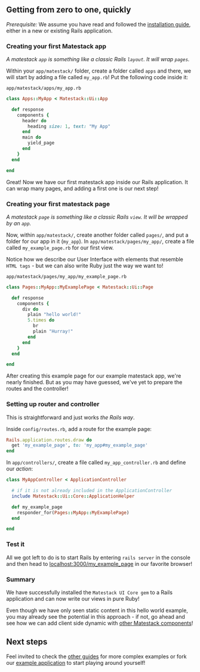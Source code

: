 ## Getting from zero to one, quickly

*Prerequisite:* We assume you have read and followed the [installation guide](/guides/install/README.md), either in a new or existing Rails application.

### Creating your first Matestack app

*A matestack `app` is something like a classic Rails `layout`. It will wrap `pages`.*

Within your `app/matestack/` folder, create a folder called `apps` and there,
we will start by adding a file called `my_app.rb`!
Put the following code inside it:

`app/matestack/apps/my_app.rb`

```ruby
class Apps::MyApp < Matestack::Ui::App

  def response
    components {
      header do
        heading size: 1, text: "My App"
      end
      main do
        yield_page
      end
    }
  end

end
```

Great! Now we have our first matestack app inside our Rails application. It can wrap many pages, and adding a first one is our next step!

### Creating your first matestack page

*A matestack `page` is something like a classic Rails `view`. It will be wrapped by an `app`.*

Now, within `app/matestack/`, create another folder called `pages/`, and put a folder for our app in it (`my_app`).
In `app/matestack/pages/my_app/`, create a file called `my_example_page.rb` for our first view.

Notice how we describe our User Interface with elements that resemble `HTML tags` - but we can also write Ruby just the way we want to!

`app/matestack/pages/my_app/my_example_page.rb`

```ruby
class Pages::MyApp::MyExamplePage < Matestack::Ui::Page

  def response
    components {
      div do
        plain "hello world!"
        5.times do
          br
          plain "Hurray!"
        end
      end
    }
  end

end
```

After creating this example page for our example matestack app, we're nearly finished. But as you may have guessed, we've yet to prepare the routes and the controller!

### Setting up router and controller

This is straightforward and just works *the Rails way*.

Inside `config/routes.rb`, add a route for the example page:

```ruby
Rails.application.routes.draw do
  get 'my_example_page', to: 'my_app#my_example_page'
end
```

In `app/controllers/`, create a file called `my_app_controller.rb` and define our *action*:

```ruby
class MyAppController < ApplicationController

  # if it is not already included in the ApplicationController
  include Matestack::Ui::Core::ApplicationHelper

  def my_example_page
    responder_for(Pages::MyApp::MyExamplePage)
  end

end
```

### Test it

All we got left to do is to start Rails by entering `rails server` in the console and then head to [localhost:3000/my_example_page](http://localhost:3000/my_example_page) in our favorite browser!

### Summary

We have successfully installed the `Matestack UI Core gem` to a Rails application and can now write our views in pure Ruby!

Even though we have only seen static content in this hello world example, you may already see the potential in this approach - if not, go ahead and see how we can add client side dynamic with [other Matestack components](/docs/components#dynamic-core-components)!

## Next steps

Feel invited to check the [other guides](./guides/) for more complex examples or fork our [example application](https://github.com/matestack/matestack-example-application) to start playing around yourself!
